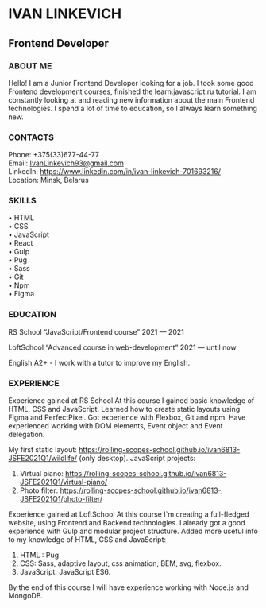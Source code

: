 # IVAN LINKEVICH

## Frontend Developer

### ABOUT ME
Hello! I am a Junior Frontend Developer looking for a job. I took some good Frontend development courses, finished the learn.javascript.ru tutorial. I am constantly looking at and reading new information about the main Frontend technologies. I spend a lot of time to education, so I always learn something new.

### CONTACTS
Phone: +375(33)677-44-77  
Email: IvanLinkevich93@gmail.com  
LinkedIn: https://www.linkedin.com/in/ivan-linkevich-701693216/  
Location: Minsk, Belarus  

### SKILLS
•	HTML  
•	CSS  
•	JavaScript  
•	React  
•	Gulp  
•	Pug  
•	Sass  
•	Git  
•	Npm  
•	Figma  		

### EDUCATION
RS School “JavaScript/Frontend course”
2021 — 2021

LoftSchool “Advanced course in web-development”
2021 — until now 

English A2+ - I work with a tutor to improve my English.

### EXPERIENCE
Experience gained at RS School
At this course I gained basic knowledge of HTML, CSS and JavaScript. Learned how to create static layouts using Figma and PerfectPixel. Got experience with Flexbox, Git and npm. Have experienced working with DOM elements, Event object and Event delegation.

My first static layout: https://rolling-scopes-school.github.io/ivan6813-JSFE2021Q1/wildlife/  (only desktop).
JavaScript projects:
1.	Virtual piano: https://rolling-scopes-school.github.io/ivan6813-JSFE2021Q1/virtual-piano/
2.	Photo filter: https://rolling-scopes-school.github.io/ivan6813-JSFE2021Q1/photo-filter/


Experience gained at LoftSchool
At this course I`m creating a full-fledged website, using Frontend and Backend technologies. I already got a good experience with Gulp and modular project structure. Added more useful info to my knowledge of HTML, CSS and JavaScript:

1.	HTML : Pug
2.	CSS: Sass, adaptive layout, css animation, BEM, svg, flexbox.
3.	JavaScript: JavaScript ES6.

By the end of this course I will have experience working with Node.js and MongoDB.


